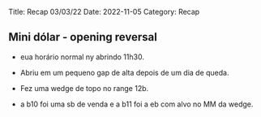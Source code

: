 Title: Recap 03/03/22
Date: 2022-11-05
Category: Recap

## Mini dólar - opening reversal

* eua horário normal ny abrindo 11h30.

* Abriu em um pequeno gap de alta depois de um dia de queda.

* Fez uma wedge de topo no range 12b.

* a b10 foi uma sb de venda e a b11 foi a eb com alvo no MM da wedge.
